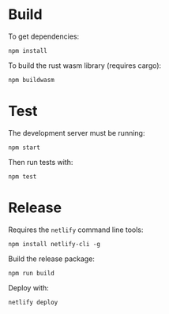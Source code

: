 # Build

To get dependencies:

```
npm install
```

To build the rust wasm library (requires cargo):

```
npm buildwasm
```

# Test

The development server must be running:

```
npm start
```

Then run tests with:

```
npm test
```

# Release

Requires the `netlify` command line tools:

```
npm install netlify-cli -g
```

Build the release package:

```
npm run build
```

Deploy with:

```
netlify deploy
```
